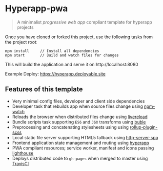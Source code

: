 # Hyperapp-pwa
> A minimalist _progressive web app_ compliant template for hyperapp projects

Once you have cloned or forked this project, use the following tasks from the project root:

```
npm install     // Install all dependencies
npm start       // Build and watch files for changes
```

This will build the application and serve it on http://localhost:8080

Example Deploy: https://hyperapp.deployable.site

## Features of this template

- Very minimal config files, developer and client side dependencies
- Developer task that rebuilds app when source files change using [npm-watch](https://www.npmjs.com/package/npm-watch)
- Reloads the browser when distributed files change using [livereload](https://www.npmjs.com/package/livereload)
- Bundle scripts task supporting `ES6` and `JSX` transforms using [buble](https://www.npmjs.com/package/buble)
- Preprocessing and concatenating stylesheets using using [rollup-plugin-scss](https://www.npmjs.com/package/rollup-plugin-scss)
- Local static file server supporting HTML5 fallback using [http-server-spa](https://www.npmjs.com/package/http-server-spa)
- Frontend application state management and routing using [hyperapp](https://www.npmjs.com/package/hyperapp)
- PWA compliant resources; service worker, manifest and icons passing [lighthouse](https://github.com/GoogleChrome/lighthouse)
- Deploys distributed code to `gh-pages` when merged to master using [TravisCI](https://travis-ci.org/)
